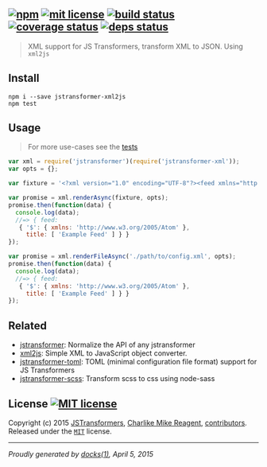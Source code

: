 ## [![npm][npmjs-img]][npmjs-url] [![mit license][license-img]][license-url] [![build status][travis-img]][travis-url] [![coverage status][coveralls-img]][coveralls-url] [![deps status][daviddm-img]][daviddm-url]

> XML support for JS Transformers, transform XML to JSON. Using `xml2js`

## Install
```
npm i --save jstransformer-xml2js
npm test
```


## Usage
> For more use-cases see the [tests](./test/index.js)

```js
var xml = require('jstransformer')(require('jstransformer-xml'));
var opts = {};

var fixture = '<?xml version="1.0" encoding="UTF-8"?><feed xmlns="http://www.w3.org/2005/Atom"><title>Example Feed</title></feed>';

var promise = xml.renderAsync(fixture, opts);
promise.then(function(data) {
  console.log(data);
  //=> { feed: 
   { '$': { xmlns: 'http://www.w3.org/2005/Atom' },
     title: [ 'Example Feed' ] } }
});

var promise = xml.renderFileAsync('./path/to/config.xml', opts);
promise.then(function(data) {
  console.log(data);
  //=> { feed: 
   { '$': { xmlns: 'http://www.w3.org/2005/Atom' },
     title: [ 'Example Feed' ] } }
});
```


## Related
- [jstransformer](https://github.com/jstransformers/jstransformer): Normalize the API of any jstransformer
- [xml2js](https://github.com/Leonidas-from-XIV/node-xml2js): Simple XML to JavaScript object converter.
- [jstransformer-toml](https://github.com/jstransformers/jstransformer-toml): TOML (minimal configuration file format) support for JS Transformers
- [jstransformer-scss](https://github.com/jstransformers/jstransformer-scss): Transform scss to css using node-sass


## License [![MIT license][license-img]][license-url]
Copyright (c) 2015 [JSTransformers][jstransformers-url], [Charlike Mike Reagent][contrib-more], [contributors][contrib-graf].  
Released under the [`MIT`][license-url] license.


[npmjs-url]: http://npm.im/jstransformer-xml2js
[npmjs-img]: https://img.shields.io/npm/v/jstransformer-xml2js.svg?style=flat&label=jstransformer-xml2js

[coveralls-url]: https://coveralls.io/r/jstransformers/jstransformer-xml2js?branch=master
[coveralls-img]: https://img.shields.io/coveralls/jstransformers/jstransformer-xml2js.svg?style=flat

[license-url]: https://github.com/jstransformers/jstransformer-xml2js/blob/master/license.md
[license-img]: https://img.shields.io/badge/license-MIT-blue.svg?style=flat

[travis-url]: https://travis-ci.org/jstransformers/jstransformer-xml2js
[travis-img]: https://img.shields.io/travis/jstransformers/jstransformer-xml2js.svg?style=flat

[daviddm-url]: https://david-dm.org/jstransformers/jstransformer-xml2js
[daviddm-img]: https://img.shields.io/david/jstransformers/jstransformer-xml2js.svg?style=flat

[author-gratipay]: https://gratipay.com/tunnckoCore
[author-twitter]: https://twitter.com/tunnckoCore
[author-github]: https://github.com/tunnckoCore
[author-npmjs]: https://npmjs.org/~tunnckocore

[contrib-more]: http://j.mp/1stW47C
[contrib-graf]: https://github.com/jstransformers/jstransformer-xml2js/graphs/contributors
[jstransformers-url]: https://github.com/jstransformers

***

_Proudly generated by [docks(1)](https://github.com/tunnckoCore), April 5, 2015_